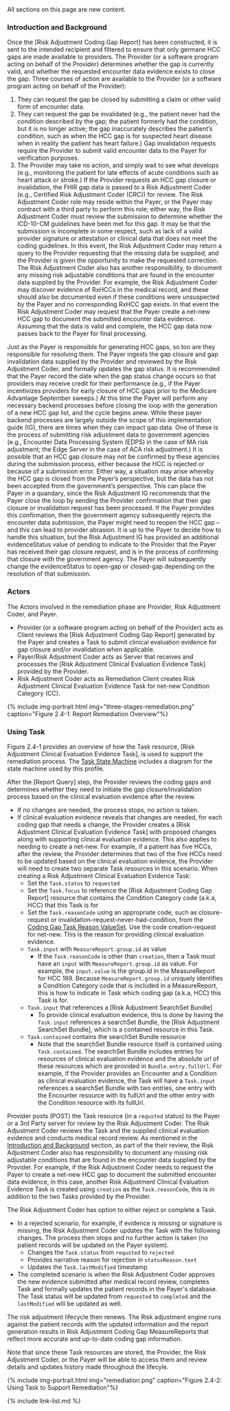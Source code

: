 
<div class="new-content" markdown="1">
All sections on this page are new content.
</div><!-- new-content -->

### Introduction and Background

Once the [Risk Adjustment Coding Gap Report] has been constructed, it is sent to the intended recipient and filtered to ensure that only germane HCC gaps are made available to providers. The Provider (or a software program acting on behalf of the Provider) determines whether the gap is currently valid, and whether the requested encounter data evidence exists to close the gap. Three courses of action are available to the Provider (or a software program acting on behalf of the Provider):
1.	They can request the gap be closed by submitting a claim or other valid form of encounter data.
2.	They can request the gap be invalidated (e.g., the patient never had the condition described by the gap; the patient formerly had the condition, but it is no longer active; the gap inaccurately describes the patient’s condition, such as when the HCC gap is for suspected heart disease when in reality the patient has heart failure.) Gap invalidation requests require the Provider to submit valid encounter data to the Payer for verification purposes.
3.	The Provider may take no action, and simply wait to see what develops (e.g., monitoring the patient for late effects of acute conditions such as heart attack or stroke.)
If the Provider requests an HCC gap closure or invalidation, the FHIR gap data is passed to a Risk Adjustment Coder (e.g., Certified Risk Adjustment Coder (CRC)) for review. The Risk Adjustment Coder role may reside within the Payer, or the Payer may contract with a third party to perform this role; either way, the Risk Adjustment Coder must review the submission to determine whether the ICD-10-CM guidelines have been met for this gap. It may be that the submission is incomplete in some respect, such as lack of a valid provider signature or attestation or clinical data that does not meet the coding guidelines. In this event, the Risk Adjustment Coder may return a query to the Provider requesting that the missing data be supplied, and the Provider is given the opportunity to make the requested correction.
The Risk Adjustment Coder also has another responsibility, to document any missing risk adjustable conditions that are found in the encounter data supplied by the Provider. For example, the Risk Adjustment Coder may discover evidence of RxHCCs in the medical record, and these should also be documented even if these conditions were unsuspected by the Payer and no corresponding RxHCC gap exists. In that event the Risk Adjustment Coder may request that the Payer create a net-new HCC gap to document the submitted encounter data evidence.
Assuming that the data is valid and complete, the HCC gap data now passes back to the Payer for final processing.

Just as the Payer is responsible for generating HCC gaps, so too are they responsible for resolving them. The Payer ingests the gap closure and gap invalidation data supplied by the Provider and reviewed by the Risk Adjustment Coder, and formally updates the gap status. It is recommended that the Payer record the date when the gap status change occurs so that providers may receive credit for their performance (e.g., if the Payer incentivizes providers for early closure of HCC gaps prior to the Medicare Advantage September sweeps.) At this time the Payer will perform any necessary backend processes before closing the loop with the generation of a new HCC gap list, and the cycle begins anew. While these payer backend processes are largely outside the scope of this implementation guide (IG), there are times when they can impact gap data. One of these is the process of submitting risk adjustment data to government agencies (e.g., Encounter Data Processing System (EDPS) in the case of MA risk adjustment; the Edge Server in the case of ACA risk adjustment.) It is possible that an HCC gap closure may not be confirmed by these agencies during the submission process, either because the HCC is rejected or because of a submission error. Either way, a situation may arise whereby the HCC gap is closed from the Payer’s perspective, but the data has not been accepted from the government’s perspective. This can place the Payer in a quandary, since the Risk Adjustment IG recommends that the Payer close the loop by sending the Provider confirmation that their gap closure or invalidation request has been processed. If the Payer provides this confirmation, then the government agency subsequently rejects the encounter data submission, the Payer might need to reopen the HCC gap – and this can lead to provider abrasion. It is up to the Payer to decide how to handle this situation, but the Risk Adjustment IG has provided an additional evidenceStatus value of pending to indicate to the Provider that the Payer has received their gap closure request, and is in the process of confirming that closure with the government agency. The Payer will subsequently change the evidenceStatus to open-gap or closed-gap depending on the resolution of that submission.

### Actors

The Actors involved in the remediation phase are Provider, Risk Adjustment Coder, and Payer. 
- Provider (or a software program acting on behalf of the Provider) acts as Client reviews the [Risk Adjustment Coding Gap Report] generated by the Payer and creates a Task to submit clinical evaluation evidence for gap closure and/or invalidation when applicable.  
- Payer/Risk Adjustment Coder acts as Server that receives and processes the [Risk Adjustment Clinical Evaluation Evidence Task] provided by the Provider.  
- Risk Adjustment Coder acts as Remediation Client creates Risk Adjustment Clinical Evaluation Evidence Task for net-new Condition Category (CC). 

{% include img-portrait.html img="three-stages-remediation.png" caption="Figure 2.4-1: Report Remediation Overview"%}

### Using Task
Figure 2.4-1 provides an overview of how the Task resource, [Risk Adjustment Clinical Evaluation Evidence Task], is used to support the remediation process. The [Task State Machine](StructureDefinition-ra-clinical-evaluation-evidence-task.html#task-state-machine) includes a diagram for the state machine used by this profile. 

After the [Report Query] step, the Provider reviews the coding gaps and determines whether they need to initiate the gap closure/invalidation process based on the clinical evaluation evidence after the review. 
- If no changes are needed, the process stops, no action is taken. 
- If clinical evaluation evidence reveals that changes are needed, for each coding gap that needs a change, the Provider creates a [Risk Adjustment Clinical Evaluation Evidence Task] with proposed changes along with supporting clinical evaluation evidence. This also applies to needing to create a net-new. For example, if a patient has five HCCs, after the review, the Provider determines that two of the five HCCs need to be updated based on the clinical evaluation evidence, the Provider will need to create two separate Task resources in this scenario. When creating a Risk Adjustment Clinical Evaluation Evidence Task:
    - Set the `Task.status` to `requested`
    - Set the `Task.focus` to reference the [Risk Adjustment Coding Gap Report] resource that contains the Condition Category code (a.k.a, HCC) that this Task is for
    - Set the `Task.reasonCode` using an appropriate code, such as closure-request or invalidation-request-never-had-condition, from the [Coding Gap Task Reason ValueSet](ValueSet-coding-gap-task-reason.html). Use the code creation-request for net-new. This is the reason for providing clinical evaluation evidence.      
    - `Task.input` with `MeasureReport.group.id` as value
        - If the `Task.reasonCode` is other than `creation`, then a Task must have an `input` with `MeasureReport.group.id` as value. For example, the `input.value` is the group.id in the MeasureReport for HCC 189. Because `MeasureReport.group.id` uniquely identifies a Condition Category code that is included in a MeasureReport, this is how to indicate in Task which coding gap (a.k.a, HCC) this Task is for. 
    - `Task.input` that references a [Risk Adjustment SearchSet Bundle]
        - To provide clinical evaluation evidence, this is done by having the `Task.input` references a searchSet Bundle, the [Risk Adjustment SearchSet Bundle], which is a contained resource in this Task. 
    - `Task.contained` contains the searchSet Bundle resource
        - Note that the searchSet Bundle resource itself is contained using `Task.contained`. The searchSet Bundle includes entries for resources of clinical evaluation evidence and the absolute url of these resources which are provided in `Bundle.entry.fullUrl`. For example, if the Provider provides an Encounter and a Condition as clinical evaluation evidence, the Task will have a `Task.input` references a searchSet Bundle with two entries, one entry with the Encounter resource with its fullUrl and the other entry with the Condition resource with its fullUrl.  

Provider posts (POST) the Task resource (in a `requsted` status) to the Payer or a 3rd Party server for review by the Risk Adjustment Coder. The Risk Adjustment Coder reviews the Task and the supplied clinical evaluation evidence and conducts medical record review. As mentioned in the [Introduction and Background](remediation.html#introduction-and-background) section, as part of the their review, the Risk Adjustment Coder also has responsibility to document any missing risk adjustable conditions that are found in the encounter data supplied by the Provider. For example, if the Risk Adjustment Coder needs to request the Payer to create a net-new HCC gap to document the submitted encounter data evidence, in this case, another Risk Adjustment Clinical Evaluation Evidence Task is created using `creation` as the `Task.reasonCode`, this is in addition to the two Tasks provided by the Provider. 

The Risk Adjustment Coder has option to either reject or complete a Task.
- In a rejected scenario, for example, if evidence is missing or signature is missing, the Risk Adjustment Coder updates the Task with the following changes. The process then stops and no further action is taken (no patient records will be updated on the Payer system). 
    - Changes the `Task.status` from `requsted` to `rejected`
    - Provides narrative reason for rejection in `statusReason.text`
    - Updates the `Task.lastModified` timestamp
- The completed scenario is when the Risk Adjustment Coder approves the new evidence submitted after medical record review, completes Task and formally updates the patient records in the Payer's database. The Task status will be updated from `requested` to `completed` and the `lastModified` will be updated as well. 

The risk adjustment lifecycle then renews. The Risk adjustment engine runs against the patient records with the updated information and the report generation results in Risk Adjustment Coding Gap MeasureReports that reflect more accurate and up-to-date coding gap information.  

Note that since these Task resources are stored, the Provider, the Risk Adjustment Coder, or the Payer will be able to access them and review details and updates history made throughout the lifecyle.

{% include img-portrait.html img="remediation.png" caption="Figure 2.4-2: Using Task to Support Remediation"%}


{% include link-list.md %}


